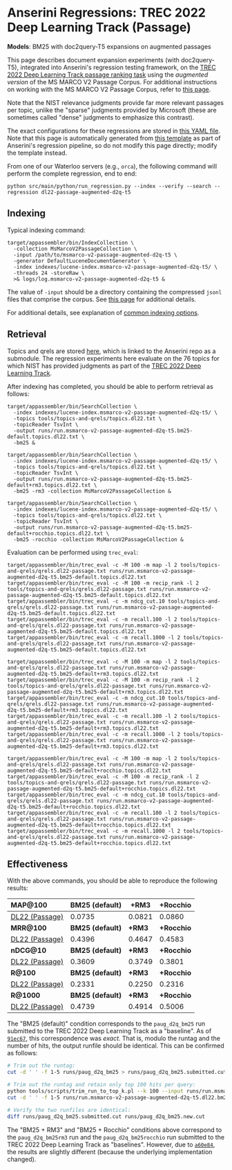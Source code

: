 # Anserini Regressions: TREC 2022 Deep Learning Track (Passage)

**Models**: BM25 with doc2query-T5 expansions on augmented passages

This page describes document expansion experiments (with doc2query-T5), integrated into Anserini's regression testing framework, on the [TREC 2022 Deep Learning Track passage ranking task](https://trec.nist.gov/data/deep2022.html) using the _augmented version_ of the MS MARCO V2 Passage Corpus.
For additional instructions on working with the MS MARCO V2 Passage Corpus, refer to [this page](../../docs/experiments-msmarco-v2.md).

Note that the NIST relevance judgments provide far more relevant passages per topic, unlike the "sparse" judgments provided by Microsoft (these are sometimes called "dense" judgments to emphasize this contrast).

The exact configurations for these regressions are stored in [this YAML file](../../src/main/resources/regression/dl22-passage-augmented-d2q-t5.yaml).
Note that this page is automatically generated from [this template](../../src/main/resources/docgen/templates/dl22-passage-augmented-d2q-t5.template) as part of Anserini's regression pipeline, so do not modify this page directly; modify the template instead.

From one of our Waterloo servers (e.g., `orca`), the following command will perform the complete regression, end to end:

```
python src/main/python/run_regression.py --index --verify --search --regression dl22-passage-augmented-d2q-t5
```

## Indexing

Typical indexing command:

```
target/appassembler/bin/IndexCollection \
  -collection MsMarcoV2PassageCollection \
  -input /path/to/msmarco-v2-passage-augmented-d2q-t5 \
  -generator DefaultLuceneDocumentGenerator \
  -index indexes/lucene-index.msmarco-v2-passage-augmented-d2q-t5/ \
  -threads 24 -storeRaw \
  >& logs/log.msmarco-v2-passage-augmented-d2q-t5 &
```

The value of `-input` should be a directory containing the compressed `jsonl` files that comprise the corpus.
See [this page](../../docs/experiments-msmarco-v2.md) for additional details.

For additional details, see explanation of [common indexing options](../../docs/common-indexing-options.md).

## Retrieval

Topics and qrels are stored [here](https://github.com/castorini/anserini-tools/tree/master/topics-and-qrels), which is linked to the Anserini repo as a submodule.
The regression experiments here evaluate on the 76 topics for which NIST has provided judgments as part of the [TREC 2022 Deep Learning Track](https://trec.nist.gov/data/deep2022.html).

After indexing has completed, you should be able to perform retrieval as follows:

```
target/appassembler/bin/SearchCollection \
  -index indexes/lucene-index.msmarco-v2-passage-augmented-d2q-t5/ \
  -topics tools/topics-and-qrels/topics.dl22.txt \
  -topicReader TsvInt \
  -output runs/run.msmarco-v2-passage-augmented-d2q-t5.bm25-default.topics.dl22.txt \
  -bm25 &

target/appassembler/bin/SearchCollection \
  -index indexes/lucene-index.msmarco-v2-passage-augmented-d2q-t5/ \
  -topics tools/topics-and-qrels/topics.dl22.txt \
  -topicReader TsvInt \
  -output runs/run.msmarco-v2-passage-augmented-d2q-t5.bm25-default+rm3.topics.dl22.txt \
  -bm25 -rm3 -collection MsMarcoV2PassageCollection &

target/appassembler/bin/SearchCollection \
  -index indexes/lucene-index.msmarco-v2-passage-augmented-d2q-t5/ \
  -topics tools/topics-and-qrels/topics.dl22.txt \
  -topicReader TsvInt \
  -output runs/run.msmarco-v2-passage-augmented-d2q-t5.bm25-default+rocchio.topics.dl22.txt \
  -bm25 -rocchio -collection MsMarcoV2PassageCollection &
```

Evaluation can be performed using `trec_eval`:

```
target/appassembler/bin/trec_eval -c -M 100 -m map -l 2 tools/topics-and-qrels/qrels.dl22-passage.txt runs/run.msmarco-v2-passage-augmented-d2q-t5.bm25-default.topics.dl22.txt
target/appassembler/bin/trec_eval -c -M 100 -m recip_rank -l 2 tools/topics-and-qrels/qrels.dl22-passage.txt runs/run.msmarco-v2-passage-augmented-d2q-t5.bm25-default.topics.dl22.txt
target/appassembler/bin/trec_eval -c -m ndcg_cut.10 tools/topics-and-qrels/qrels.dl22-passage.txt runs/run.msmarco-v2-passage-augmented-d2q-t5.bm25-default.topics.dl22.txt
target/appassembler/bin/trec_eval -c -m recall.100 -l 2 tools/topics-and-qrels/qrels.dl22-passage.txt runs/run.msmarco-v2-passage-augmented-d2q-t5.bm25-default.topics.dl22.txt
target/appassembler/bin/trec_eval -c -m recall.1000 -l 2 tools/topics-and-qrels/qrels.dl22-passage.txt runs/run.msmarco-v2-passage-augmented-d2q-t5.bm25-default.topics.dl22.txt

target/appassembler/bin/trec_eval -c -M 100 -m map -l 2 tools/topics-and-qrels/qrels.dl22-passage.txt runs/run.msmarco-v2-passage-augmented-d2q-t5.bm25-default+rm3.topics.dl22.txt
target/appassembler/bin/trec_eval -c -M 100 -m recip_rank -l 2 tools/topics-and-qrels/qrels.dl22-passage.txt runs/run.msmarco-v2-passage-augmented-d2q-t5.bm25-default+rm3.topics.dl22.txt
target/appassembler/bin/trec_eval -c -m ndcg_cut.10 tools/topics-and-qrels/qrels.dl22-passage.txt runs/run.msmarco-v2-passage-augmented-d2q-t5.bm25-default+rm3.topics.dl22.txt
target/appassembler/bin/trec_eval -c -m recall.100 -l 2 tools/topics-and-qrels/qrels.dl22-passage.txt runs/run.msmarco-v2-passage-augmented-d2q-t5.bm25-default+rm3.topics.dl22.txt
target/appassembler/bin/trec_eval -c -m recall.1000 -l 2 tools/topics-and-qrels/qrels.dl22-passage.txt runs/run.msmarco-v2-passage-augmented-d2q-t5.bm25-default+rm3.topics.dl22.txt

target/appassembler/bin/trec_eval -c -M 100 -m map -l 2 tools/topics-and-qrels/qrels.dl22-passage.txt runs/run.msmarco-v2-passage-augmented-d2q-t5.bm25-default+rocchio.topics.dl22.txt
target/appassembler/bin/trec_eval -c -M 100 -m recip_rank -l 2 tools/topics-and-qrels/qrels.dl22-passage.txt runs/run.msmarco-v2-passage-augmented-d2q-t5.bm25-default+rocchio.topics.dl22.txt
target/appassembler/bin/trec_eval -c -m ndcg_cut.10 tools/topics-and-qrels/qrels.dl22-passage.txt runs/run.msmarco-v2-passage-augmented-d2q-t5.bm25-default+rocchio.topics.dl22.txt
target/appassembler/bin/trec_eval -c -m recall.100 -l 2 tools/topics-and-qrels/qrels.dl22-passage.txt runs/run.msmarco-v2-passage-augmented-d2q-t5.bm25-default+rocchio.topics.dl22.txt
target/appassembler/bin/trec_eval -c -m recall.1000 -l 2 tools/topics-and-qrels/qrels.dl22-passage.txt runs/run.msmarco-v2-passage-augmented-d2q-t5.bm25-default+rocchio.topics.dl22.txt
```

## Effectiveness

With the above commands, you should be able to reproduce the following results:

| **MAP@100**                                                                                                  | **BM25 (default)**| **+RM3**  | **+Rocchio**|
|:-------------------------------------------------------------------------------------------------------------|-----------|-----------|-----------|
| [DL22 (Passage)](https://microsoft.github.io/msmarco/TREC-Deep-Learning)                                     | 0.0735    | 0.0821    | 0.0860    |
| **MRR@100**                                                                                                  | **BM25 (default)**| **+RM3**  | **+Rocchio**|
| [DL22 (Passage)](https://microsoft.github.io/msmarco/TREC-Deep-Learning)                                     | 0.4396    | 0.4647    | 0.4583    |
| **nDCG@10**                                                                                                  | **BM25 (default)**| **+RM3**  | **+Rocchio**|
| [DL22 (Passage)](https://microsoft.github.io/msmarco/TREC-Deep-Learning)                                     | 0.3609    | 0.3749    | 0.3801    |
| **R@100**                                                                                                    | **BM25 (default)**| **+RM3**  | **+Rocchio**|
| [DL22 (Passage)](https://microsoft.github.io/msmarco/TREC-Deep-Learning)                                     | 0.2331    | 0.2250    | 0.2316    |
| **R@1000**                                                                                                   | **BM25 (default)**| **+RM3**  | **+Rocchio**|
| [DL22 (Passage)](https://microsoft.github.io/msmarco/TREC-Deep-Learning)                                     | 0.4739    | 0.4914    | 0.5006    |

The "BM25 (default)" condition corresponds to the `paug_d2q_bm25` run submitted to the TREC 2022 Deep Learning Track as a "baseline".
As of [`91ec67`](https://github.com/castorini/anserini/commit/91ec6749bfef206e210bcc1df8cd4060e7d7aaff), this correspondence was _exact_.
That is, modulo the runtag and the number of hits, the output runfile should be identical.
This can be confirmed as follows:

```bash
# Trim out the runtag:
cut -d ' ' -f 1-5 runs/paug_d2q_bm25 > runs/paug_d2q_bm25.submitted.cut

# Trim out the runtag and retain only top 100 hits per query:
python tools/scripts/trim_run_to_top_k.pl --k 100 --input runs/run.msmarco-v2-passage-augmented-d2q-t5.dl22.bm25-default --output runs/run.msmarco-v2-passage-augmented-d2q-t5.dl22.bm25-default.hits100
cut -d ' ' -f 1-5 runs/run.msmarco-v2-passage-augmented-d2q-t5.dl22.bm25-default.hits100 > runs/paug_d2q_bm25.new.cut

# Verify the two runfiles are identical:
diff runs/paug_d2q_bm25.submitted.cut runs/paug_d2q_bm25.new.cut
```

The "BM25 + RM3" and "BM25 + Rocchio" conditions above correspond to the `paug_d2q_bm25rm3` run and the `paug_d2q_bm25rocchio` run submitted to the TREC 2022 Deep Learning Track as "baselines".
However, due to [`a60e84`](https://github.com/castorini/anserini/commit/a60e842e9b47eca0ad5266659081fe1180c96b7f), the results are slightly different (because the underlying implementation changed).
